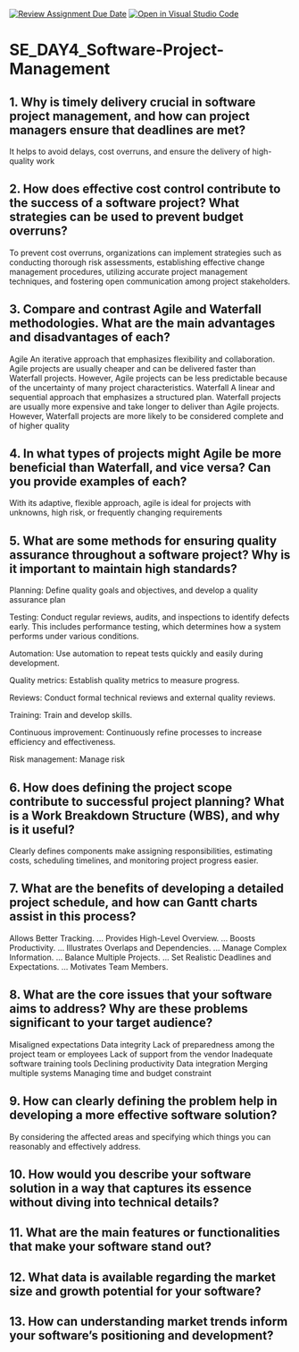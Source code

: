 [![Review Assignment Due Date](https://classroom.github.com/assets/deadline-readme-button-22041afd0340ce965d47ae6ef1cefeee28c7c493a6346c4f15d667ab976d596c.svg)](https://classroom.github.com/a/9pw6JKcu)
[![Open in Visual Studio Code](https://classroom.github.com/assets/open-in-vscode-2e0aaae1b6195c2367325f4f02e2d04e9abb55f0b24a779b69b11b9e10269abc.svg)](https://classroom.github.com/online_ide?assignment_repo_id=17112330&assignment_repo_type=AssignmentRepo)
# SE_DAY4_Software-Project-Management
## 1. Why is timely delivery crucial in software project management, and how can project managers ensure that deadlines are met?
It helps to avoid delays, cost overruns, and ensure the delivery of high-quality work
## 2. How does effective cost control contribute to the success of a software project? What strategies can be used to prevent budget overruns?
To prevent cost overruns, organizations can implement strategies such as conducting thorough risk assessments, establishing effective change management procedures, utilizing accurate project management techniques, and fostering open communication among project stakeholders.
## 3. Compare and contrast Agile and Waterfall methodologies. What are the main advantages and disadvantages of each?
Agile
An iterative approach that emphasizes flexibility and collaboration. Agile projects are usually cheaper and can be delivered faster than Waterfall projects. However, Agile projects can be less predictable because of the uncertainty of many project characteristics.
Waterfall
A linear and sequential approach that emphasizes a structured plan. Waterfall projects are usually more expensive and take longer to deliver than Agile projects. However, Waterfall projects are more likely to be considered complete and of higher quality
## 4. In what types of projects might Agile be more beneficial than Waterfall, and vice versa? Can you provide examples of each?
With its adaptive, flexible approach, agile is ideal for projects with unknowns, high risk, or frequently changing requirements
## 5. What are some methods for ensuring quality assurance throughout a software project? Why is it important to maintain high standards?
Planning: Define quality goals and objectives, and develop a quality assurance plan 
 
Testing: Conduct regular reviews, audits, and inspections to identify defects early. This includes performance testing, which determines how a system performs under various conditions. 
 
Automation: Use automation to repeat tests quickly and easily during development. 
 
Quality metrics: Establish quality metrics to measure progress. 
 
Reviews: Conduct formal technical reviews and external quality reviews. 
 
Training: Train and develop skills. 
 
Continuous improvement: Continuously refine processes to increase efficiency and effectiveness. 
 
Risk management: Manage risk
## 6. How does defining the project scope contribute to successful project planning? What is a Work Breakdown Structure (WBS), and why is it useful?
Clearly defines components make assigning responsibilities, estimating costs, scheduling timelines, and monitoring project progress easier.
## 7. What are the benefits of developing a detailed project schedule, and how can Gantt charts assist in this process?
Allows Better Tracking. ...
Provides High-Level Overview. ...
Boosts Productivity. ...
Illustrates Overlaps and Dependencies. ...
Manage Complex Information. ...
Balance Multiple Projects. ...
Set Realistic Deadlines and Expectations. ...
Motivates Team Members.
## 8. What are the core issues that your software aims to address? Why are these problems significant to your target audience?

Misaligned expectations
Data integrity
Lack of preparedness among the project team or employees
Lack of support from the vendor
Inadequate software training tools
Declining productivity
Data integration
Merging multiple systems
Managing time and budget constraint
## 9. How can clearly defining the problem help in developing a more effective software solution?
By considering the affected areas and specifying which things you can reasonably and effectively address.
## 10. How would you describe your software solution in a way that captures its essence without diving into technical details?
## 11. What are the main features or functionalities that make your software stand out?
## 12. What data is available regarding the market size and growth potential for your software?
## 13. How can understanding market trends inform your software’s positioning and development?
